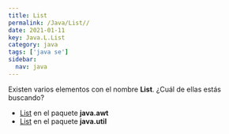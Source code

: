 ```yaml
---
title: List
permalink: /Java/List//
date: 2021-01-11
key: Java.L.List
category: java
tags: ['java se']
sidebar: 
  nav: java
---
```


Existen varios elementos con el nombre **List**. ¿Cuál de ellas estás buscando?
<ul>
<li><a href="/Java/List-java-awt/">List</a> en el paquete <strong>java.awt</strong></li>
<li><a href="/Java/List-java-util/">List</a> en el paquete <strong>java.util</strong></li>
<ul>
